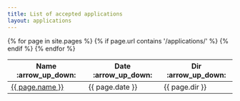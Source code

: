 ```yaml
---
title: List of accepted applications
layout: applications
---
```


<table class="display">
  <thead>
    <tr>
      <th scope="col">Name :arrow_up_down:</th>
      <th scope="col">Date :arrow_up_down:</th>
      <th scope="col">Dir :arrow_up_down:</th>
    </tr>
  </thead>
  <tbody>
    {% for page in site.pages %}
      {% if page.url contains '/applications/' %}  
        <tr>
          <td> <a href="{{ page.url }}">{{ page.name }}</a></td>
          <td> {{ page.date }} </td>
          <td> {{ page.dir }} </td>
        </tr>
      {% endif %}
    {% endfor %}
  </tbody>
</table>

<script type="text/javascript" charset="utf8" src="../src/jquery-3.6.0.min.js"></script>
<script type="text/javascript" charset="utf8" src="https://cdn.datatables.net/1.12.1/js/jquery.dataTables.js"></script>
<script>
$(document).ready(function(){
    $('table.display').DataTable( {
        paging: true,
        stateSave: true,
        searching: true,  
        ordering: true,
        search: {
          regex: true,
          smart: true
        }
    });
});
</script>